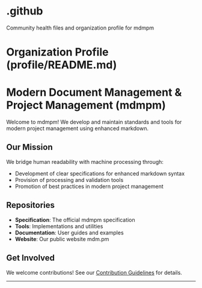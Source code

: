 # .github
Community health files and organization profile for mdmpm

# Organization Profile (profile/README.md)

# Modern Document Management & Project Management (mdmpm)

Welcome to mdmpm! We develop and maintain standards and tools for modern project management using enhanced markdown.

## Our Mission

We bridge human readability with machine processing through:
- Development of clear specifications for enhanced markdown syntax
- Provision of processing and validation tools
- Promotion of best practices in modern project management

## Repositories

- **Specification**: The official mdmpm specification
- **Tools**: Implementations and utilities
- **Documentation**: User guides and examples
- **Website**: Our public website mdm.pm

## Get Involved

We welcome contributions! See our [Contribution Guidelines](../CONTRIBUTING.md) for details.

---

